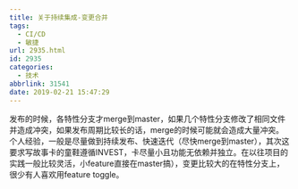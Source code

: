 ```yaml
---
title: 关于持续集成-变更合并
tags:
  - CI/CD
  - 敏捷
url: 2935.html
id: 2935
categories:
  - 技术
abbrlink: 31541
date: 2019-02-21 15:47:29
---
```


发布的时候，各特性分支才merge到master，如果几个特性分支修改了相同文件并造成冲突，如果发布周期比较长的话，merge的时候可能就会造成大量冲突。个人经验，一般是尽量做到持续发布、快速迭代（尽快merge到master），其次这要求写故事卡的童鞋遵循INVEST，卡尽量小且功能无依赖并独立。在以往项目的实践一般比较灵活，小feature直接在master搞），变更比较大的在特性分支上，很少有人喜欢用feature toggle。